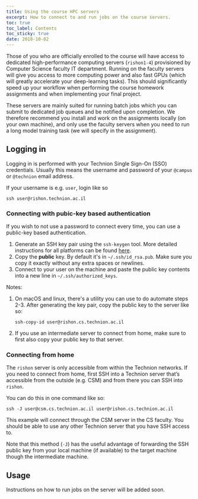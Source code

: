 ```yaml
---
title: Using the course HPC servers
excerpt: How to connect to and run jobs on the course servers.
toc: true
toc_label: Contents
toc_sticky: true
date: 2018-10-02
---
```


Those of you who are officially enrolled to the course will have access to
dedicated high-performance computing servers (`rishon1-4`) provisioned by
Computer Science faculty IT department. Running on the faculty servers will give
you access to more computing power and also fast GPUs (which will greatly
accelerate your deep-learning tasks). This should significantly speed up your
workflow when performing the course homework assignments and when implementing
your final project.

These servers are mainly suited for running batch jobs which you can submit to
dedicated job queues and be notified upon completion.  We therefore recommend
you install and work on the assignments locally (on your own machine), and only
use the faculty servers when you need to run a long model training task (we will
specify in the assignment).

## Logging in 

Logging in is performed with your Technion Single Sign-On (SSO) credentials.
Usually this means the username and password of your `@campus` or `@technion`
email address.

If your username is e.g. `user`, login like so

```shell
ssh user@rishon.technion.ac.il
```

### Connecting with pubic-key based authentication

If you wish to not use a password to connect every time, you can use a public-key based authentication.

1. Generate an SSH key pair using the `ssh-keygen` tool. More detailed instructions for all platforms can be found
   [here](https://help.github.com/articles/generating-a-new-ssh-key-and-adding-it-to-the-ssh-agent/).
1. Copy the **public** key. By default it's in `~/.ssh/id_rsa.pub`. Make sure you copy it exactly
   without any extra spaces or newlines.
1. Connect to your user on the machine and paste the public key contents into a new line in `~/.ssh/authorized_keys`.

Notes:

1. On macOS and linux, there's a utility you can use to do automate steps 2-3.
   After generating the key pair, copy the public key to the server like so:
   ```shell
   ssh-copy-id user@rishon.cs.technion.ac.il
   ```
1. If you use an intermediate server to connect from home, make sure to first
   also copy your public key to that server.


### Connecting from home

The `rishon` server is only accessible from within the Technion networks.
If you need to connect from home, first SSH into a Technion server that’s
accessible from the outside (e.g. CSM) and from there you can SSH into `rishon`. 

You can do this in one command like so:

```shell
ssh -J user@csm.cs.technion.ac.il user@rishon.cs.technion.ac.il
```

This example will connect through the CSM server in the CS faculty. You should
be able to use any other Technion server that you have SSH access to.

Note that this method (`-J`) has the useful advantage of forwarding the SSH public key
from your local machine (if available) to the target machine though the
intermediate machine.

## Usage

Instructions on how to run jobs on the server will be added soon.

